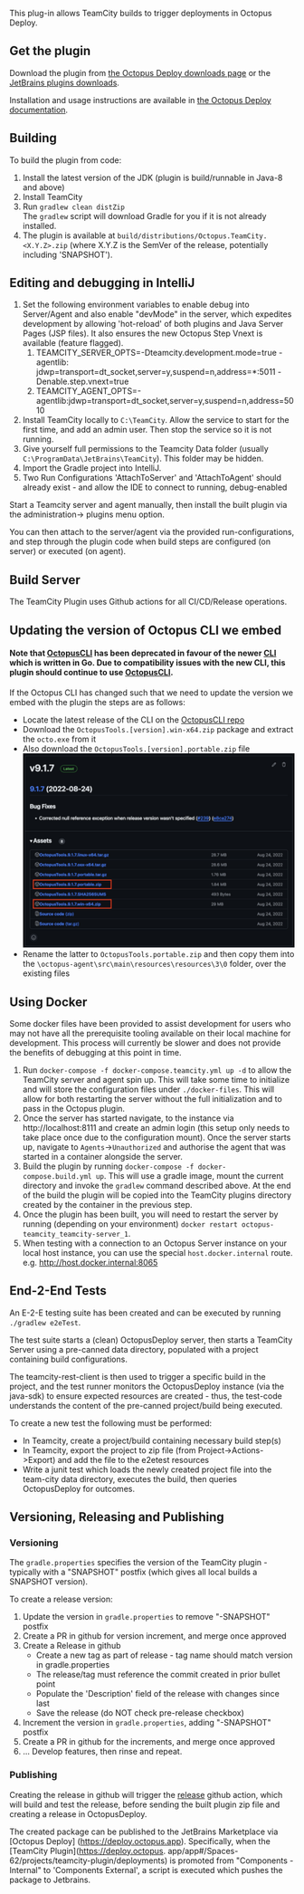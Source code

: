 This plug-in allows TeamCity builds to trigger deployments in Octopus Deploy.

## Get the plugin

Download the plugin from [the Octopus Deploy downloads page](http://octopusdeploy.com/downloads) or
the [JetBrains plugins downloads](<https://plugins.jetbrains.com/plugin/9038-octopus-deploy>).

Installation and usage instructions are available
in [the Octopus Deploy documentation](http://octopusdeploy.com/documentation/integration/teamcity).

## Building

To build the plugin from code:

1. Install the latest version of the JDK (plugin is build/runnable in Java-8 and above)
2. Install TeamCity
4. Run `gradlew clean distZip`  
   The `gradlew` script will download Gradle for you if it is not already installed.
5. The plugin is available at `build/distributions/Octopus.TeamCity.<X.Y.Z>.zip` (where X.Y.Z is the
   SemVer of the release, potentially including 'SNAPSHOT').

## Editing and debugging in IntelliJ

1. Set the following environment variables to enable debug into Server/Agent and also enable
   "devMode" in the server, which expedites development by allowing 'hot-reload' of both plugins and
   Java Server Pages (JSP files). It also ensures the new Octopus Step Vnext is available
   (feature flagged).
    1. TEAMCITY_SERVER_OPTS=-Dteamcity.development.mode=true -agentlib:
       jdwp=transport=dt_socket,server=y,suspend=n,address=*:5011 -Denable.step.vnext=true
    1. TEAMCITY_AGENT_OPTS=-agentlib:jdwp=transport=dt_socket,server=y,suspend=n,address=5010
1. Install TeamCity locally to `C:\TeamCity`. Allow the service to start for the first time, and add
   an admin user. Then stop the service so it is not running.
1. Give yourself full permissions to the Teamcity Data folder (usually
   `C:\ProgramData\JetBrains\TeamCity`). This folder may be hidden.
1. Import the Gradle project into IntelliJ.
1. Two Run Configurations 'AttachToServer' and 'AttachToAgent' should already exist - and allow the
   IDE to connect to running, debug-enabled

Start a Teamcity server and agent manually, then install the built plugin via the administration->
plugins menu option.

You can then attach to the server/agent via the provided run-configurations, and step through the
plugin code when build steps are configured (on server) or executed (on agent).

## Build Server
The TeamCity Plugin uses Github actions for all CI/CD/Release operations.

## Updating the version of Octopus CLI we embed

#### Note that [OctopusCLI](https://github.com/OctopusDeploy/OctopusCLI/releases) has been deprecated in favour of the newer [CLI](https://github.com/OctopusDeploy/cli/tags) which is written in Go. Due to compatibility issues with the new CLI, this plugin should continue to use [OctopusCLI](https://github.com/OctopusDeploy/OctopusCLI/releases).

If the Octopus CLI has changed such that we need to update the version we embed with the plugin the
steps are as follows:

- Locate the latest release of the CLI on the [OctopusCLI repo](https://github.com/OctopusDeploy/OctopusCLI/releases)
- Download the `OctopusTools.[version].win-x64.zip` package and extract the `octo.exe` from it
- Also download the `OctopusTools.[version].portable.zip` file
  ![Packages](packages.png)
- Rename the latter to `OctopusTools.portable.zip` and then copy them into
  the `\octopus-agent\src\main\resources\resources\3\0` folder, over the existing files

## Using Docker

Some docker files have been provided to assist development for users who may not have all the
prerequisite tooling available on their local machine for development. This process will currently
be slower and does not provide the benefits of debugging at this point in time.

1. Run `docker-compose -f docker-compose.teamcity.yml up -d` to allow the TeamCity server and agent
   spin up. This will take some time to initialize and will store the configuration files
   under `./docker-files`. This will allow for both restarting the server without the full
   initialization and to pass in the Octopus plugin.
2. Once the server has started navigate, to the instance via http://localhost:8111 and create an
   admin login (this setup only needs to take place once due to the configuration mount). Once the
   server starts up, navigate to `Agents`->`Unauthorized` and authorise the agent that was started
   in a container alongside the server.
3. Build the plugin by running `docker-compose -f docker-compose.build.yml up`. This will use a
   gradle image, mount the current directory and invoke the `gradlew` command described above. At
   the end of the build the plugin will be copied into the TeamCity plugins directory created by the
   container in the previous step.
4. Once the plugin has been built, you will need to restart the server by running (depending on your
   environment) `docker restart octopus-teamcity_teamcity-server_1`.
5. When testing with a connection to an Octopus Server instance on your local host instance, you can
   use the special `host.docker.internal` route. e.g. http://host.docker.internal:8065

## End-2-End Tests

An E-2-E testing suite has been created and can be executed by running `./gradlew e2eTest`.

The test suite starts a (clean) OctopusDeploy server, then starts a TeamCity Server using a
pre-canned data directory, populated with a project containing build configurations.

The teamcity-rest-client is then used to trigger a specific build in the project, and the test
runner monitors the OctopusDeploy instance (via the java-sdk) to ensure expected resources are
created - thus, the test-code understands the content of the pre-canned project/build being
executed.

To create a new test the following must be performed:

* In Teamcity, create a project/build containing necessary build step(s)
* In Teamcity, export the project to zip file (from Project->Actions->Export) and add the file to
  the e2etest resources
* Write a junit test which loads the newly created project file into the team-city data directory,
  executes the build, then queries OctopusDeploy for outcomes.

## Versioning, Releasing and Publishing
### Versioning
The `gradle.properties` specifies the version of the TeamCity plugin - typically with a
"SNAPSHOT" postfix (which gives all local builds a SNAPSHOT version).

To create a release version:
1. Update the version in `gradle.properties` to remove "-SNAPSHOT" postfix
1. Create a PR in github for version increment, and merge once approved
1. Create a Release in github
    - Create a new tag as part of release - tag name should match version in gradle.properties
    - The release/tag must reference the commit created in prior bullet point
    - Populate the 'Description' field of the release with changes since last
    - Save the release (do NOT check pre-release checkbox)
1. Increment the version in `gradle.properties`, adding "-SNAPSHOT" postfix
1. Create a PR in github for the increments, and merge once approved
1. ... Develop features, then rinse and repeat.

### Publishing
Creating the release in github will trigger
the [release](https://raw.githubusercontent.com/OctopusDeploy/Octopus-TeamCity/master/.github/workflows/release.yml)
github action, which will build and test the release, before sending the built plugin zip file and
creating a release in OctopusDeploy.

The created package can be published to the JetBrains Marketplace via [Octopus Deploy]
(https://deploy.octopus.app).
Specifically, when the [TeamCity Plugin](https://deploy.octopus.
app/app#/Spaces-62/projects/teamcity-plugin/deployments) is promoted from "Components - 
Internal" to 'Components External', a script is executed which pushes the package to Jetbrains.
